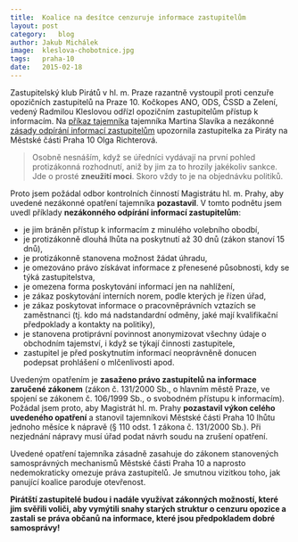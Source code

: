 ```yaml
---
title:	Koalice na desítce cenzuruje informace zastupitelům
layout:	post
category:	blog
author:	Jakub Michálek
image:	kleslova-chobotnice.jpg
tags:	praha-10
date:	2015-02-18
---
```


Zastupitelský klub Pirátů v hl. m. Praze razantně vystoupil proti cenzuře
opozičních zastupitelů na Praze 10. Kočkopes ANO, ODS, ČSSD a Zelení, vedený 
Radmilou Kleslovou odřízl 
opozičním zastupitelům přístup k informacím. Na [příkaz tajemníka](/assets/static/poskytovani-informaci/praha10/prikaz.pdf)
tajemníka Martina Slavíka
a nezákonné [zásady odpírání informací zastupitelům](/assets/static/poskytovani-informaci/praha10/zasady.docx)
upozornila zastupitelka za Piráty na Městské části Praha 10 Olga Richterová.

> Osobně nesnáším, když se úředníci vydávají na první pohled protizákonná rozhodnutí, 
aniž by jim za to hrozily jakékoliv sankce. Jde o prosté **zneužití moci**. Skoro vždy to
je na objednávku politiků. 

Proto jsem požádal odbor kontrolních činností
Magistrátu hl. m. Prahy, aby uvedené nezákonné opatření 
tajemníka **pozastavil**. V tomto podnětu jsem uvedl příklady **nezákonného odpírání 
informací zastupitelům**:

*    je jim bráněn přístup k informacím z minulého volebního obodbí,
*    je protizákonně dlouhá lhůta na poskytnutí až 30 dnů (zákon stanoví 15 dnů),
*    je protizákonně stanovena možnost žádat úhradu,
*    je omezováno právo získávat informace z přenesené působnosti, kdy se týká zastupitelstva,
*    je omezena forma poskytování informací jen na nahlížení,
*    je zákaz poskytování interních norem, podle kterých je řízen úřad,
*    je zákaz poskytovat informace o pracovněprávních vztazích se zaměstnanci
     (tj. kdo má nadstandardní odměny, jaké mají kvalifikační předpoklady a kontakty na politiky),
*    je stanovena protiprávní povinnost anonymizovat všechny údaje o 
     obchodním tajemství, i když se týkají činnosti zastupitele,
*    zastupitel je před poskytnutím informací neoprávněně donucen podepsat
     prohlášení o mlčenlivosti apod. 

Uvedeným opatřením je **zasaženo právo zastupitelů na informace zaručené zákonem** 
(zákon č. 131/2000 Sb., o hlavním městě Praze, ve spojení se zákonem č. 106/1999 Sb., o svobodném přístupu 
k informacím). Požádal jsem proto, aby Magistrát hl. m. Prahy 
**pozastavil výkon celého uvedeného opatření** a stanovil tajemníkovi Městské části Praha 10 lhůtu jednoho měsíce 
k nápravě (§ 110 odst. 1 zákona č. 131/2000 Sb.). 
Při nezjednání nápravy musí úřad podat návrh soudu na zrušení opatření.

Uvedené opatření tajemníka zásadně zasahuje do zákonem stanovených samosprávných 
mechanismů Městské části Praha 10 a naprosto nedemokraticky omezuje práva 
zastupitelů. Je smutnou vizitkou toho, jak panující koalice paroduje otevřenost.

**Pirátští zastupitelé budou i nadále využívat zákonných možností, které jim 
svěřili voliči, aby vymýtili snahy starých struktur o cenzuru opozice a 
zastali se práva občanů na informace, které jsou předpokladem dobré samosprávy!**


